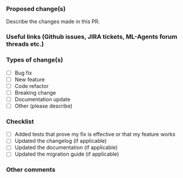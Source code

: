 ### Proposed change(s)

Describe the changes made in this PR.

### Useful links (Github issues, JIRA tickets, ML-Agents forum threads etc.)



### Types of change(s)

- [ ] Bug fix
- [ ] New feature
- [ ] Code refactor
- [ ] Breaking change
- [ ] Documentation update
- [ ] Other (please describe)

### Checklist
- [ ] Added tests that prove my fix is effective or that my feature works
- [ ] Updated the changelog (if applicable)
- [ ] Updated the documentation (if applicable)
- [ ] Updated the migration guide (if applicable)

### Other comments
